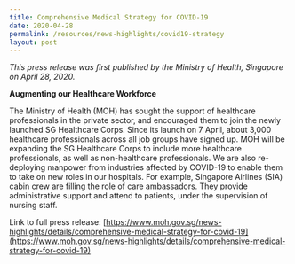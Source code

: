 ```yaml
---
title: Comprehensive Medical Strategy for COVID-19
date: 2020-04-28
permalink: /resources/news-highlights/covid19-strategy
layout: post
---
```

*This press release was first published by the Ministry of Health, Singapore on April 28, 2020.*

**Augmenting our Healthcare Workforce**

The Ministry of Health (MOH) has sought the support of healthcare professionals in the private sector, and encouraged them to join the newly launched SG Healthcare Corps. Since its launch on 7 April, about 3,000 healthcare professionals across all job groups have signed up. MOH will be expanding the SG Healthcare Corps to include more healthcare professionals, as well as non-healthcare professionals. We are also re-deploying manpower from industries affected by COVID-19 to enable them to take on new roles in our hospitals. For example, Singapore Airlines (SIA) cabin crew are filling the role of care ambassadors. They provide administrative support and attend to patients, under the supervision of nursing staff.

Link to full press release: [https://www.moh.gov.sg/news-highlights/details/comprehensive-medical-strategy-for-covid-19](https://www.moh.gov.sg/news-highlights/details/comprehensive-medical-strategy-for-covid-19)